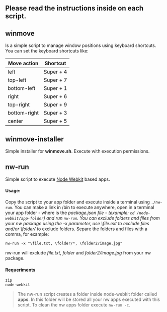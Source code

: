 ## Please read the instructions inside on each script.


## winmove


Is a simple script to manage window positions using keyboard shortcuts.
You can set the keyboard shortcuts like:

| Move action | Shortcut  |
| ----------- | --------  |
| left        | Super + 4 |
| top-left    | Super + 7 |
| bottom-left | Super + 1 |
| right       | Super + 6 |
| top-right   | Super + 9 |
| bottom-right| Super + 3 |
| center      | Super + 5 |
    
## winmove-installer

Simple installer for **winmove.sh**. Execute with execution permissions.

## nw-run

Simple script to execute [Node Webkit](https://github.com/rogerwang/node-webkit) based apps.
#### Usage:
Copy the script to your app folder and execute inside a terminal using `./nw-run`. You can make a link in /bin to execute anywhere, open in a terminal your app folder - where is the **package.json* file - (example: `cd /node-webkit/app-folder`) and run `nw-run`. 
You can exclude folders and files from your nw package using the -x parameter, use *\file.ext* to exclude files and/or *\folder/** to exclude folders.
Separe the folders and files with a comma, for example: 
```
nw-run -x "\file.txt, \folder/*, \folder2/image.jpg"
```
nw-run will exclude *file.txt*, *folder* and *folder2/image.jpg* from your nw package.

#### Requeriments
	zip
	node-webkit 

> The nw-run script creates a folder inside node-webkit folder called **apps**. In this folder will be stored all your nw apps executed with this script. To clean the nw apps folder execute `nw-run -c`.

